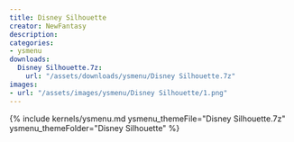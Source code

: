 ```yaml
---
title: Disney Silhouette
creator: NewFantasy
description: 
categories:
- ysmenu
downloads:
  Disney Silhouette.7z:
    url: "/assets/downloads/ysmenu/Disney Silhouette.7z"
images:
- url: "/assets/images/ysmenu/Disney Silhouette/1.png"
---
```


{% include kernels/ysmenu.md ysmenu_themeFile="Disney Silhouette.7z" ysmenu_themeFolder="Disney Silhouette" %}
